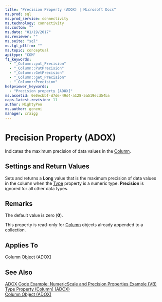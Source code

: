 ```yaml
---
title: "Precision Property (ADOX) | Microsoft Docs"
ms.prod: sql
ms.prod_service: connectivity
ms.technology: connectivity
ms.custom: ""
ms.date: "01/19/2017"
ms.reviewer: ""
ms.suite: "sql"
ms.tgt_pltfrm: ""
ms.topic: conceptual
apitype: "COM"
f1_keywords: 
  - "_Column::put_Precision"
  - "_Column::PutPrecision"
  - "_Column::GetPrecision"
  - "_Column::get_Precision"
  - "_Column::Precision"
helpviewer_keywords: 
  - "Precision property [ADOX]"
ms.assetid: 0e0ecbbf-d7de-49d4-a128-5a519ecd54ba
caps.latest.revision: 11
author: MightyPen
ms.author: genemi
manager: craigg
---
```

# Precision Property (ADOX)
Indicates the maximum precision of data values in the [Column](../../../ado/reference/adox-api/column-object-adox.md).  
  
## Settings and Return Values  
 Sets and returns a **Long** value that is the maximum precision of data values in the column when the [Type](../../../ado/reference/adox-api/type-property-column-adox.md) property is a numeric type. **Precision** is ignored for all other data types.  
  
## Remarks  
 The default value is zero (**0**).  
  
 This property is read-only for [Column](../../../ado/reference/adox-api/column-object-adox.md) objects already appended to a collection.  
  
## Applies To  
 [Column Object (ADOX)](../../../ado/reference/adox-api/column-object-adox.md)  
  
## See Also  
 [ADOX Code Example: NumericScale and Precision Properties Example (VB)](../../../ado/reference/adox-api/adox-code-example-numericscale-and-precision-properties-example-vb.md)   
 [Type Property (Column) (ADOX)](../../../ado/reference/adox-api/type-property-column-adox.md)   
 [Column Object (ADOX)](../../../ado/reference/adox-api/column-object-adox.md)
